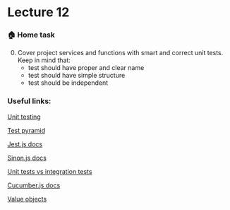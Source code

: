 # Lecture 12

### :house: Home task


0. Cover project services and functions with smart and correct unit tests. Keep in mind that:
    - test should have proper and clear name
    - test should have simple structure
    - test should be independent



### Useful links:
[Unit testing](https://en.wikipedia.org/wiki/Unit_testing)

[Test pyramid](https://martinfowler.com/articles/practical-test-pyramid.html)

[Jest.js docs](https://jestjs.io/docs/getting-started)

[Sinon.js docs](https://sinonjs.org/releases/v11.1.2/)

[Unit tests vs integration tests](https://www.softwaretestingclass.com/what-is-difference-between-unit-testing-and-integration-testing/)

[Cucumber.js docs](https://cucumber.io/docs/guides/)

[Value objects](https://khalilstemmler.com/articles/typescript-value-object/)
